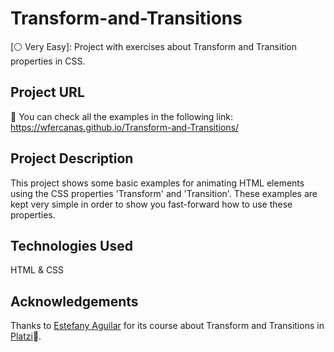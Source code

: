 # Transform-and-Transitions

[⚪ Very Easy]: Project with exercises about Transform and Transition properties in CSS.

## Project URL

🚀 You can check all the examples in the following link: https://wfercanas.github.io/Transform-and-Transitions/

## Project Description

This project shows some basic examples for animating HTML elements using the CSS properties 'Transform' and 'Transition'. These examples are kept very simple in order to show you fast-forward how to use these properties.

## Technologies Used

HTML & CSS

## Acknowledgements

Thanks to [Estefany Aguilar](https://twitter.com/teffcode) for its course about Transform and Transitions in [Platzi](https://twitter.com/platzi)💚.
